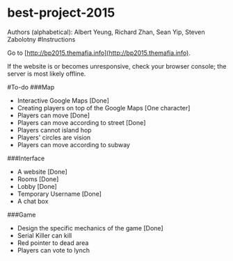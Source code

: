 best-project-2015
=================
Authors (alphabetical): Albert Yeung, Richard Zhan, Sean Yip, Steven Zabolotny
#Instructions

Go to [http://bp2015.themafia.info](http://bp2015.themafia.info).

If the website is or becomes unresponsive, check your browser console; the server is most likely offline.

#To-do
###Map
* Interactive Google Maps [Done]
* Creating players on top of the Google Maps [One character]
* Players can move [Done]
* Players can move according to street [Done]
* Players cannot island hop
* Players' circles are vision
* Players can move according to subway

###Interface
* A website [Done]
* Rooms [Done]
* Lobby [Done]
* Temporary Username [Done]
* A chat box

###Game
* Design the specific mechanics of the game [Done]
* Serial Killer can kill
* Red pointer to dead area
* Players can vote to lynch
